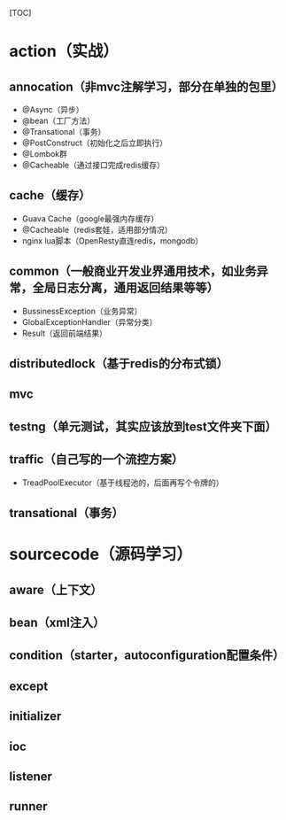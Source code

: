 [TOC]

# action（实战）
## annocation（非mvc注解学习，部分在单独的包里）
+ @Async（异步）
+ @bean（工厂方法）
+ @Transational（事务）
+ @PostConstruct（初始化之后立即执行）
+ @Lombok群
+ @Cacheable（通过接口完成redis缓存）
## cache（缓存）
+ Guava Cache（google最强内存缓存）
+ @Cacheable（redis套娃，适用部分情况）
+ nginx lua脚本（OpenResty直连redis，mongodb）
## common（一般商业开发业界通用技术，如业务异常，全局日志分离，通用返回结果等等）
+ BussinessException（业务异常）
+ GlobalExceptionHandler（异常分类）
+ Result（返回前端结果）
## distributedlock（基于redis的分布式锁）
## mvc
## testng（单元测试，其实应该放到test文件夹下面）
## traffic（自己写的一个流控方案）
+ TreadPoolExecutor（基于线程池的，后面再写个令牌的）
## transational（事务）
# sourcecode（源码学习）
## aware（上下文）
## bean（xml注入）
## condition（starter，autoconfiguration配置条件）
## except
## initializer
## ioc
## listener
## runner